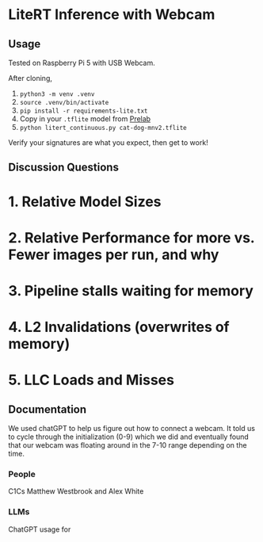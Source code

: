 # LiteRT Inference with Webcam

## Usage

Tested on Raspberry Pi 5 with USB Webcam.

After cloning,

1. `python3 -m venv .venv`
2. `source .venv/bin/activate`
3. `pip install -r requirements-lite.txt`
4. Copy in your `.tflite` model from [Prelab](https://usafa-ece.github.io/ece386-book/b3-devboard/lab-cat-dog.html#pre-lab)
5. `python litert_continuous.py cat-dog-mnv2.tflite`

Verify your signatures are what you expect, then get to work!

## Discussion Questions
# 1. Relative Model Sizes
# 2. Relative Performance for more vs. Fewer images per run, and why
# 3. Pipeline stalls waiting for memory
# 4. L2 Invalidations (overwrites of memory)
# 5. LLC Loads and Misses

## Documentation
We used chatGPT to help us figure out how to connect a webcam. It told us to cycle through the initialization (0-9) which we did and eventually found that our webcam was floating around in the 7-10 range depending on the time. 

### People
C1Cs Matthew Westbrook and Alex White

### LLMs
ChatGPT usage for 
